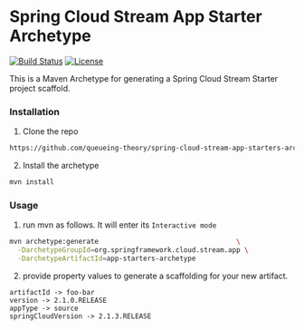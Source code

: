 # Spring Cloud Stream App Starter Archetype 
[![Build Status](https://travis-ci.org/queueing-theory/spring-cloud-stream-app-starters-archetype.svg?branch=master)](https://travis-ci.org/queueing-theory/spring-cloud-stream-app-starters-archetype)
[![License](https://img.shields.io/badge/License-Apache%202.0-yellowgreen.svg)](https://opensource.org/licenses/Apache-2.0)  

This is a Maven Archetype for generating a Spring Cloud Stream Starter project scaffold.

### Installation

1. Clone the repo
```sh
https://github.com/queueing-theory/spring-cloud-stream-app-starters-archetype.git
```
2. Install the archetype
```sh
mvn install
```

### Usage

1. run mvn as follows. It will enter its `Interactive mode`
```sh
mvn archetype:generate                                  \
  -DarchetypeGroupId=org.springframework.cloud.stream.app \
  -DarchetypeArtifactId=app-starters-archetype
```

2. provide property values to generate a scaffolding for your new artifact.
```
artifactId -> foo-bar
version -> 2.1.0.RELEASE
appType -> source
springCloudVersion -> 2.1.3.RELEASE
```





